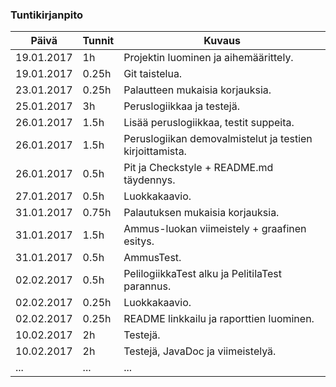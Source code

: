 ### Tuntikirjanpito
Päivä | Tunnit | Kuvaus
--------------- | ----- | ------
19.01.2017 | 1h | Projektin luominen ja aihemäärittely.
19.01.2017 | 0.25h | Git taistelua.
23.01.2017 | 0.25h | Palautteen mukaisia korjauksia.
25.01.2017 | 3h | Peruslogiikkaa ja testejä.
26.01.2017 | 1.5h | Lisää peruslogiikkaa, testit suppeita.
26.01.2017 | 1.5h | Peruslogiikan demovalmistelut ja testien kirjoittamista.
26.01.2017 | 0.5h | Pit ja Checkstyle + README.md täydennys.
27.01.2017 | 0.5h | Luokkakaavio.
31.01.2017 | 0.75h | Palautuksen mukaisia korjauksia.
31.01.2017 | 1.5h | Ammus-luokan viimeistely + graafinen esitys.
31.01.2017 | 0.5h | AmmusTest.
02.02.2017 | 0.5h | PelilogiikkaTest alku ja PelitilaTest parannus.
02.02.2017 | 0.25h | Luokkakaavio.
02.02.2017 | 0.25h | README linkkailu ja raporttien luominen.
10.02.2017 | 2h | Testejä.
10.02.2017 | 2h | Testejä, JavaDoc ja viimeistelyä.
... | ... | ...
